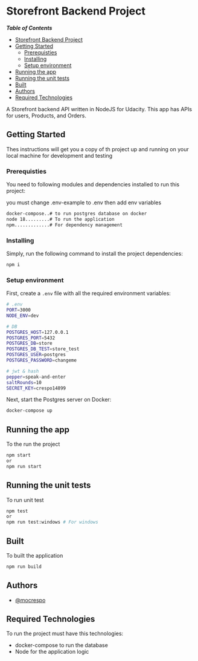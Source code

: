 # Storefront Backend Project


___Table of Contents___

- [Storefront Backend Project](#storefront-backend-project)
- [Getting Started](#getting-started)
  - [Prerequisties](#prerequisties)
  - [Installing](#installing)
  - [Setup environment](#setup-environment)
- [Running the app](#running-the-app)
- [Running the unit tests](#running-the-unit-tests)
- [Built](#built)
- [Authors](#authors)
- [Required Technologies](#required-technologies)



A Storefront backend API written in NodeJS for Udacity. This app has APIs for users, Products, and Orders.

## Getting Started

Thes instructions will get you a copy of th project up and running on your local machine for development and testing



### Prerequisties
You need to following modules and dependencies installed to run this project:

you must change .env-example to .env 
then add env variables

```bash 
docker-compose..# to run postgres database on docker
node 18.........# To run the application
npm.............# For dependency management
```

### Installing

Simply, run the following command to install the project dependencies:

```bash
npm i
```

### Setup environment

First, create a `.env` file with all the required environment variables:

```bash
# .env
PORT=3000
NODE_ENV=dev

# DB
POSTGRES_HOST=127.0.0.1
POSTGRES_PORT=5432
POSTGRES_DB=store
POSTGRES_DB_TEST=store_test
POSTGRES_USER=postgres
POSTGRES_PASSWORD=changeme

# jwt & hash 
pepper=speak-and-enter
saltRounds=10
SECRET_KEY=crespo14899
```

Next, start the Postgres server on Docker:

```bash
docker-compose up
```

## Running the app

To the run the project 

```bash 
npm start
or 
npm run start
```

## Running the unit tests 

To run unit test 

```bash 
npm test 
or
npm run test:windows # For windows
```

## Built 

To built the application 

```bash 
npm run build
```

## Authors

- [@mocrespo](https://www.github.com/mocrespo)


## Required Technologies
To run the project must have this technologies:
- docker-compose to run the database
- Node for the application logic